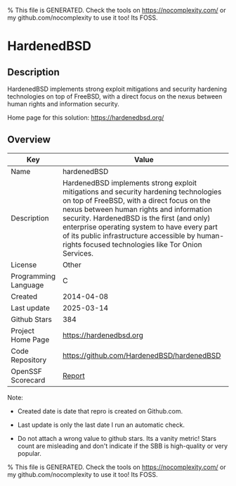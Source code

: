 
% This file is GENERATED. Check the tools on https://nocomplexity.com/ or my github.com/nocomplexity to use it too! Its FOSS. 

# HardenedBSD

## Description 

HardenedBSD implements strong exploit mitigations and security hardening technologies on top of FreeBSD, with a direct focus on the nexus between human rights and information security.

Home page for this solution: https://hardenedbsd.org/ 

## Overview 

| Key | Value |
| --- | --- |
| Name | hardenedBSD |
| Description | HardenedBSD implements strong exploit mitigations and security hardening technologies on top of FreeBSD, with a direct focus on the nexus between human rights and information security. HardenedBSD is the first (and only) enterprise operating system to have every part of its public infrastructure accessible by human-rights focused technologies like Tor Onion Services. |
| License | Other |
| Programming Language | C |
| Created | 2014-04-08 |
| Last update | 2025-03-14 |
| Github Stars | 384 |
| Project Home Page | https://hardenedbsd.org |
| Code Repository | https://github.com/HardenedBSD/hardenedBSD |
| OpenSSF Scorecard | [Report](https://securityscorecards.dev/viewer/?uri=github.com/HardenedBSD/hardenedBSD) |

Note:
 - Created date is date that repro is created on Github.com. 

- Last update is only the last date I run an automatic check. 

- Do not attach a wrong value to github stars. Its a vanity metric! Stars count are misleading and 
don't indicate if the SBB is high-quality or very popular.

% This file is GENERATED. Check the tools on https://nocomplexity.com/ or my github.com/nocomplexity to use it too! Its FOSS. 

